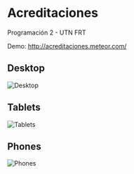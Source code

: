 # Acreditaciones
Programación 2 - UTN FRT

Demo: http://acreditaciones.meteor.com/

## Desktop
![Desktop](http://i.imgur.com/tyDXb2c.png)

## Tablets
![Tablets](http://i.imgur.com/fe7UB3r.png)

## Phones
![Phones](http://i.imgur.com/44nZ8Ir.png)
